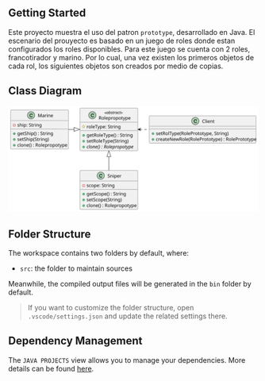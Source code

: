 ## Getting Started

Este proyecto muestra el uso del patron `prototype`, desarrollado en Java. El escenario del prouyecto es basado en un juego de roles donde estan configurados los roles disponibles. Para este juego se cuenta con 2 roles, francotirador y marino. Por lo cual, una vez existen los primeros objetos de cada rol, los siguientes objetos son creados por medio de copias.

## Class Diagram


<img src="./src/resources/out/videogame/src/resources/classDiagram/videogame.svg">


## Folder Structure

The workspace contains two folders by default, where:

- `src`: the folder to maintain sources

Meanwhile, the compiled output files will be generated in the `bin` folder by default.

> If you want to customize the folder structure, open `.vscode/settings.json` and update the related settings there.

## Dependency Management

The `JAVA PROJECTS` view allows you to manage your dependencies. More details can be found [here](https://github.com/microsoft/vscode-java-dependency#manage-dependencies).
